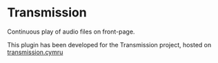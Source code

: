 # Transmission

Continuous play of audio files on front-page.

This plugin has been developed for the Transmission project, hosted on [transmission.cymru](http://transmission.cymru/)
